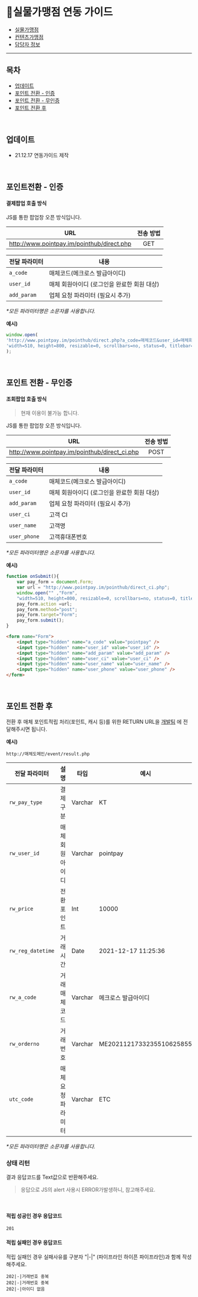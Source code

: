 # 📝실물가맹점 연동 가이드

- [실물가맹점](#실물가맹점-연동-가이드)   
- [컨텐츠가맹점](#)   
- [담당자 정보](../Responsibility/담당자-정보)   

---

## 목차
- [업데이트](#업데이트)   
- [포인트 전환 - 인증](#포인트전환---인증)   
- [포인트 전환 - 무인증](#포인트-전환---무인증)   
- [포인트 전환 후](#포인트-전환-후)   

<br/>

## 업데이트
- 21.12.17 연동가이드 제작

<br/>

## 포인트전환 - 인증

#### 결제팝업 호출 방식

JS를 통한 팝업창 오픈 방식입니다.

|URL|전송 방법|
|------|:---:|
|http://www.pointpay.im/pointhub/direct.php|GET|

|전달 파라미터|내용|
|------|---|
|`a_code`|매체코드(메크로스 발급아이디)|
|`user_id`|매체 회원아이디 (로그인을 완료한 회원 대상)|
|`add_param`|업체 요청 파라미터 (필요시 추가)|


 _*모든 파라미터명은 소문자를 사용합니다._


 **예시)**
 ```js
 window.open(
 'http://www.pointpay.im/pointhub/direct.php?a_code=매체코드&user_id=매체회원아이디', 
 'width=510, height=800, resizable=0, scrollbars=no, status=0, titlebar=0, toolbar=0, left=435, top=100' 
 );
 ```
<br/>

## 포인트 전환 - 무인증

#### 조회팝업 호출 방식

> 현재 이용이 불가능 합니다.

JS를 통한 팝업창 오픈 방식입니다.

|URL|전송 방법|
|------|:---:|
|http://www.pointpay.im/pointhub/direct_ci.php|POST|

|전달 파라미터|내용|
|------|---|
|`a_code`|매체코드(메크로스 발급아이디)|
|`user_id`|매체 회원아이디 (로그인을 완료한 회원 대상)|
|`add_param`|업체 요청 파라미터 (필요시 추가)|
|`user_ci`|고객 CI|
|`user_name`|고객명|
|`user_phone`|고객휴대폰번호|


 _*모든 파라미터명은 소문자를 사용합니다._


 **예시)**
```js
function onSubmit(){
    var pay_form = document.Form;
    var url = "http://www.pointpay.im/pointhub/direct_ci.php";
    window.open("" ,"Form", 
    "width=510, height=800, resizable=0, scrollbars=no, status=0, titlebar=0, toolbar=0, left=435, top=100"); 
    pay_form.action =url; 
    pay_form.method="post";
    pay_form.target="Form";
    pay_form.submit();
}
```
```html
<form name="Form">
    <input type="hidden" name="a_code" value="pointpay" />
    <input type="hidden" name="user_id" value="user_id" />
    <input type="hidden" name="add_param" value="add_param" />
    <input type="hidden" name="user_ci" value="user_ci" />
    <input type="hidden" name="user_name" value="user_name" />
    <input type="hidden" name="user_phone" value="user_phone" />
</form>
```
<br/>

## 포인트 전환 후

전환 후 매체 포인트적립 처리(포인트, 캐시 등)를 위한 RETURN URL을
[개발팀]() 에 전달해주시면 됩니다.


 **예시)**
```
http://매체도메인/event/result.php
```

|전달 파라미터|설명|타입|예시|
|------|--------|------|------|
|`rw_pay_type`|결제구분|Varchar|KT|
|`rw_user_id`|매체 회원아이디|Varchar|pointpay
|`rw_price`|전환포인트|Int|10000
|`rw_reg_datetime`|거래시간|Date|2021-12-17 11:25:36
|`rw_a_code`|거래매체코드|Varchar|메크로스 발급아이디
|`rw_orderno`|거래번호|Varchar|ME2021121733235510625855
|`utc_code`|매체 요청파라미터|Varchar|ETC

 _*모든 파라미터명은 소문자를 사용합니다._

### 상태 리턴

결과 응답코드를 Text값으로 반환해주세요.   
> 응답으로 JS의 alert 사용시 ERROR가발생하니, 참고해주세요.    
   
</br>

#### 적립 성공인 경우 응답코드
```
201
```

#### 적립 실패인 경우 응답코드 

적립 실패인 경우 실패사유를 구분자 "|-|" (파이프라인 하이픈 파이프라인)과 함께 작성해주세요.   
```
202|-|거래번호 중복
202|-|거래번호 중복   
202|-|아이디 없음
```




